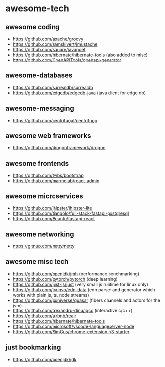 # awesome-tech

## awesome coding
- https://github.com/apache/groovy
- https://github.com/samskivert/jmustache
- https://github.com/square/javapoet
- https://github.com/hibernate/hibernate-tools (also added to misc)
- https://github.com/OpenAPITools/openapi-generator

## awesome-databases
- https://github.com/surrealdb/surrealdb
- https://github.com/edgedb/edgedb-java (java client for edge db)

## awesome-messaging
- https://github.com/centrifugal/centrifugo

## awesome web frameworks
- https://github.com/drogonframework/drogon

## awesome frontends
- https://github.com/twbs/bootstrap
- https://github.com/marmelab/react-admin

## awesome microservices
- https://github.com/jhipster/jhipster-lite
- https://github.com/tiangolo/full-stack-fastapi-postgresql
- https://github.com/Buuntu/fastapi-react

## awesome networking
- https://github.com/netty/netty

## awesome misc tech
- https://github.com/openjdk/jmh (performance benchmarking)
- https://github.com/pytorch/pytorch (deep learning)
- https://github.com/just-js/just (very small js runtime for linux only)
- https://github.com/jorinvo/edn-data (edn parser and generator which works with plain js, ts, node streams)
- https://github.com/puniverse/quasar (fibers channels and actors for the jvm)
- https://github.com/alexandru-dinu/igcc (interactive c/c++)
- https://github.com/airbnb/reair
- https://github.com/hibernate/hibernate-tools
- https://github.com/microsoft/vscode-languageserver-node
- https://github.com/SimGus/chrome-extension-v3-starter

## just bookmarking
- https://github.com/openjdk/jdk
